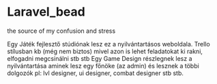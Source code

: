 # Laravel_bead
the source of my confusion and stress

Egy Játék fejlesztő stúdiónak lesz ez a nyilvántartásos weboldala.
Trello stílusban kb (még nem biztos) mivel azon is lehet feladatokat ki rakni, elfogadni megcsinálni stb stb
Egy Game Design részlegnek lesz a nyilvántartása aminek lesz egy főnöke (az admin) és lesznek a többi dolgozók pl: lvl designer, ui designer, combat designer stb stb.
